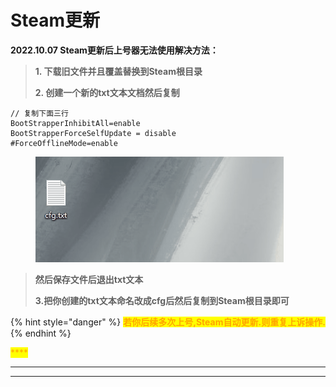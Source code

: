 # Steam更新

**2022.10.07 Steam更新后上号器无法使用解决方法：**

> **1. 下载旧文件并且覆盖替换到Steam根目录**&#x20;
>
> **2. 创建一个新的txt文本文档然后复制**&#x20;

```
// 复制下面三行
BootStrapperInhibitAll=enable 
BootStrapperForceSelfUpdate = disable 
#ForceOfflineMode=enable
```

<figure><img src="../.gitbook/assets/image (1) (2) (1).png" alt=""><figcaption></figcaption></figure>

> **然后保存文件后退出txt文本**
>
> **3.把你创建的txt文本命名改成cfg后然后复制到Steam根目录即可**

{% hint style="danger" %}
<mark style="color:orange;">**若你后续多次上号,Steam自动更新.则重复上诉操作.**</mark>
{% endhint %}

<mark style="color:orange;">****</mark>

****

****
